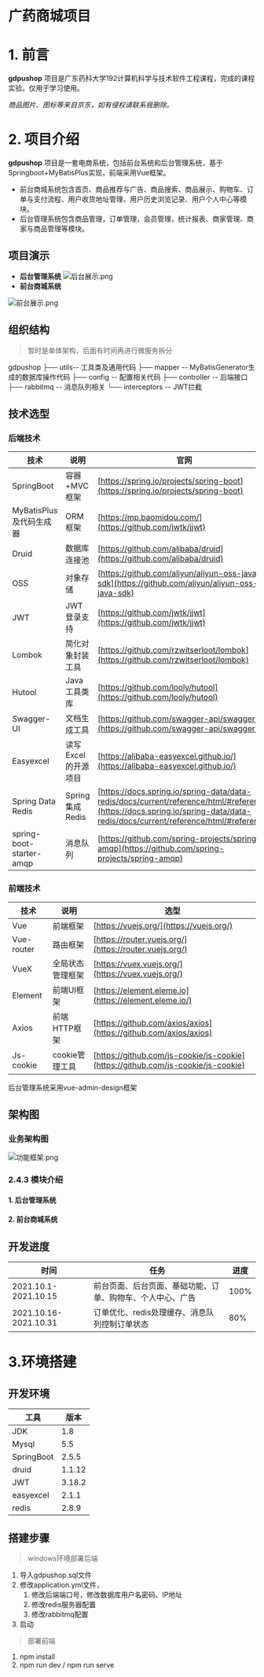 # 广药商城项目

# 1. 前言

**gdpushop** 项目是广东药科大学192计算机科学与技术软件工程课程，完成的课程实验。仅用于学习使用。

*商品图片、图标等来自京东，如有侵权请联系我删除。*

# 2. 项目介绍

**gdpushop** 项目是一套电商系统，包括前台系统和后台管理系统，基于Springboot+MyBatisPlus实现，前端采用Vue框架。

* 前台商城系统包含首页、商品推荐与广告、商品搜索、商品展示、购物车、订单与支付流程、用户收货地址管理、用户历史浏览记录、用户个人中心等模块。
* 后台管理系统包含商品管理，订单管理，会员管理，统计报表、商家管理、商家与商品管理等模块。

## 项目演示

* **后台管理系统**
  ![后台展示.png](assets/后台展示-20211018152941-sibq865.png)
* **前台商城系统**

![前台展示.png](assets/前台展示-20211018152623-osfeo0f.png)

## 组织结构

> 暂时是单体架构，后面有时间再进行微服务拆分
>

gdpushop
├── utils-- 工具类及通用代码
├── mapper -- MyBatisGenerator生成的数据库操作代码
├── config -- 配置相关代码
├── controller -- 后端接口
├── rabbitmq -- 消息队列相关
└── interceptors -- JWT拦截

## 技术选型

### 后端技术

| 技术                     | 说明                | 官网                                                                                                                                                                         |
| ------------------------ | ------------------- | ---------------------------------------------------------------------------------------------------------------------------------------------------------------------------- |
| SpringBoot               | 容器+MVC框架        | [https://spring.io/projects/spring-boot](https://spring.io/projects/spring-boot)                                                                                             |
| MyBatisPlus及代码生成器<br />  | ORM框架<br />             | [https://mp.baomidou.com/](https://github.com/jwtk/jjwt)<br />                                                                                                                     |
| Druid                    | 数据库连接池        | [https://github.com/alibaba/druid](https://github.com/alibaba/druid)                                                                                                         |
| OSS                      | 对象存储            | [https://github.com/aliyun/aliyun-oss-java-sdk](https://github.com/aliyun/aliyun-oss-java-sdk)                                                                               |
| JWT                      | JWT登录支持         | [https://github.com/jwtk/jjwt](https://github.com/jwtk/jjwt)                                                                                                                 |
| Lombok                   | 简化对象封装工具    | [https://github.com/rzwitserloot/lombok](https://github.com/rzwitserloot/lombok)                                                                                             |
| Hutool                   | Java工具类库        | [https://github.com/looly/hutool](https://github.com/looly/hutool)                                                                                                           |
| Swagger-UI<br />               | 文档生成工具        | [https://github.com/swagger-api/swagger-ui](https://github.com/swagger-api/swagger-ui)                                                                                       |
| Easyexcel<br />                | 读写Excel的开源项目 | [https://alibaba-easyexcel.github.io/](https://alibaba-easyexcel.github.io/)                                                                                                 |
| Spring Data Redis        | Spring集成Redis     | [https://docs.spring.io/spring-data/data-redis/docs/current/reference/html/#reference](https://docs.spring.io/spring-data/data-redis/docs/current/reference/html/#reference) |
| spring-boot-starter-amqp | 消息队列            | [https://github.com/spring-projects/spring-amqp](https://github.com/spring-projects/spring-amqp)                                                                             |

### 前端技术

| 技术       | 说明             | 选型                                                                             |
| ---------- | ---------------- | -------------------------------------------------------------------------------- |
| Vue        | 前端框架         | [https://vuejs.org/](https://vuejs.org/)                                         |
| Vue-router | 路由框架         | [https://router.vuejs.org/](https://router.vuejs.org/)                           |
| VueX       | 全局状态管理框架 | [https://vuex.vuejs.org/](https://vuex.vuejs.org/)                               |
| Element    | 前端UI框架       | [https://element.eleme.io](https://element.eleme.io/)                            |
| Axios      | 前端HTTP框架     | [https://github.com/axios/axios](https://github.com/axios/axios)                 |
| Js-cookie  | cookie管理工具   | [https://github.com/js-cookie/js-cookie](https://github.com/js-cookie/js-cookie) |

后台管理系统采用vue-admin-design框架

## 架构图

### 业务架构图

![功能框架.png](assets/功能框架-20211025120624-4zsqwbe.png)

### 2.4.3 模块介绍

#### 1. 后台管理系统

#### 2. 前台商城系统

## 开发进度

| 时间                  | 任务                                                       | 进度 |
| --------------------- | ---------------------------------------------------------- | ---- |
| 2021.10.1-2021.10.15  | 前台页面、后台页面、基础功能、订单、购物车、个人中心、广告 | 100% |
| 2021.10.16-2021.10.31 | 订单优化、redis处理缓存、消息队列控制订单状态              | 80%  |

# 3.环境搭建

## 开发环境

| 工具       | 版本   |
| ---------- | ------ |
| JDK        | 1.8    |
| Mysql      | 5.5    |
| SpringBoot | 2.5.5  |
| druid      | 1.1.12 |
| JWT        | 3.18.2 |
| easyexcel  | 2.1.1  |
| redis      | 2.8.9  |

## 搭建步骤

> windows环境部署后端
>

1. 导入gdpushop.sql文件
2. 修改application.yml文件，
   1. 修改后端端口号，修改数据库用户名密码、IP地址
   2. 修改redis服务器配置
   3. 修改rabbitmq配置
3. 启动

> 部署前端
>

1. npm install
2. npm run dev / npm run serve